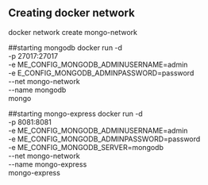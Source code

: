 ## Creating docker network
docker network create mongo-network

##starting mongodb
docker run -d \
-p 27017:27017 \
-e ME_CONFIG_MONGODB_ADMINUSERNAME=admin \
-e E_CONFIG_MONGODB_ADMINPASSWORD=password \
--net mongo-network \
--name mongodb \
mongo

##starting mongo-express
docker run -d \
-p 8081:8081 \
-e ME_CONFIG_MONGODB_ADMINUSERNAME=admin \
-e ME_CONFIG_MONGODB_ADMINPASSWORD=password \
-e ME_CONFIG_MONGODB_SERVER=mongodb \
--net mongo-network \
--name mongo-express \
mongo-express
